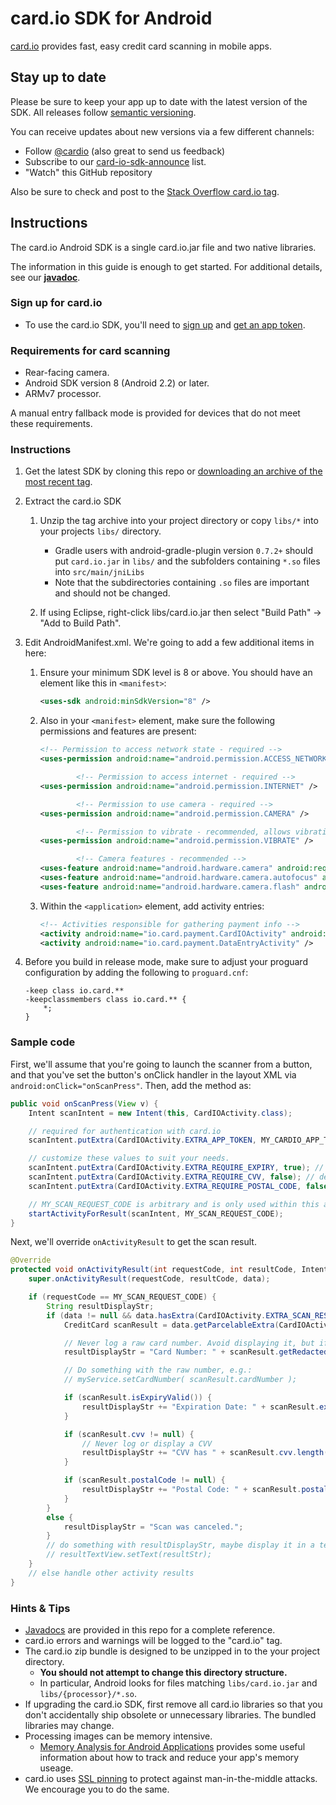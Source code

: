 card.io SDK for Android
========================

[card.io](https://www.card.io/) provides fast, easy credit card scanning in mobile apps.

Stay up to date
---------------

Please be sure to keep your app up to date with the latest version of the SDK.
All releases follow [semantic versioning](http://semver.org/).

You can receive updates about new versions via a few different channels:

* Follow [@cardio](https://twitter.com/cardio) (also great to send us feedback)
* Subscribe to our [card-io-sdk-announce](https://groups.google.com/forum/#!forum/card-io-sdk-announce) list.
* "Watch" this GitHub repository

Also be sure to check and post to the [Stack Overflow card.io tag](http://stackoverflow.com/questions/tagged/card.io).

Instructions
------------

The card.io Android SDK is a single card.io.jar file and two native libraries.

The information in this guide is enough to get started. For additional details, see our **[javadoc](http://card-io.github.io/card.io-Android-SDK/)**.

### Sign up for card.io

*   To use the card.io SDK, you'll need to [sign up](https://www.card.io/accounts/register/developer) and [get an app token](https://www.card.io/apps/). 

### Requirements for card scanning

*   Rear-facing camera.
*   Android SDK version 8 (Android 2.2) or later.
*   ARMv7 processor.

A manual entry fallback mode is provided for devices that do not meet these requirements.

### Instructions

1. Get the latest SDK by cloning this repo or [downloading an archive of the most recent tag](https://github.com/card-io/card.io-Android-SDK/tags).

2. Extract the card.io SDK

    1. Unzip the tag archive into your project directory or copy `libs/*` into your projects `libs/` directory. 
       - Gradle users with android-gradle-plugin version `0.7.2+` should put `card.io.jar` in `libs/` and the subfolders containing `*.so` files into `src/main/jniLibs`
       - Note that the subdirectories containing `.so` files are important and should not be changed.

    2. If using Eclipse, right-click <libs>libs/card.io.jar</libs> then select "Build Path" &rarr; "Add to Build Path".

3. Edit AndroidManifest.xml. We're going to add a few additional items in here:

    1. Ensure your minimum SDK level is 8 or above. You should have an element like this in `<manifest>`:


        ```xml
        <uses-sdk android:minSdkVersion="8" />
        ```

    2. Also in your `<manifest>` element, make sure the following permissions and features are present:

        ```xml
        <!-- Permission to access network state - required -->
        <uses-permission android:name="android.permission.ACCESS_NETWORK_STATE" />

                <!-- Permission to access internet - required -->
        <uses-permission android:name="android.permission.INTERNET" />

                <!-- Permission to use camera - required -->
        <uses-permission android:name="android.permission.CAMERA" />

                <!-- Permission to vibrate - recommended, allows vibration feedback on scan -->
        <uses-permission android:name="android.permission.VIBRATE" />

                <!-- Camera features - recommended -->
        <uses-feature android:name="android.hardware.camera" android:required="false" />
        <uses-feature android:name="android.hardware.camera.autofocus" android:required="false" />
        <uses-feature android:name="android.hardware.camera.flash" android:required="false" />
        ```

    3. Within the `<application>` element, add activity entries:

        ```xml
        <!-- Activities responsible for gathering payment info -->
        <activity android:name="io.card.payment.CardIOActivity" android:configChanges="keyboardHidden|orientation" />
        <activity android:name="io.card.payment.DataEntryActivity" />
        ```

4. Before you build in release mode, make sure to adjust your proguard configuration by adding the following to `proguard.cnf`:

    ```
    -keep class io.card.**
    -keepclassmembers class io.card.** {
        *;
    }
    ```

### Sample code

First, we'll assume that you're going to launch the scanner from a button, and that you've set the button's onClick handler in the layout XML via `android:onClick="onScanPress"`. Then, add the method as:

```java
public void onScanPress(View v) {
    Intent scanIntent = new Intent(this, CardIOActivity.class);

    // required for authentication with card.io
    scanIntent.putExtra(CardIOActivity.EXTRA_APP_TOKEN, MY_CARDIO_APP_TOKEN);

    // customize these values to suit your needs.
    scanIntent.putExtra(CardIOActivity.EXTRA_REQUIRE_EXPIRY, true); // default: true
    scanIntent.putExtra(CardIOActivity.EXTRA_REQUIRE_CVV, false); // default: false
    scanIntent.putExtra(CardIOActivity.EXTRA_REQUIRE_POSTAL_CODE, false); // default: false

    // MY_SCAN_REQUEST_CODE is arbitrary and is only used within this activity.
    startActivityForResult(scanIntent, MY_SCAN_REQUEST_CODE);
}
```

Next, we'll override `onActivityResult` to get the scan result.

```java
@Override
protected void onActivityResult(int requestCode, int resultCode, Intent data) {
    super.onActivityResult(requestCode, resultCode, data);

    if (requestCode == MY_SCAN_REQUEST_CODE) {
        String resultDisplayStr;
        if (data != null && data.hasExtra(CardIOActivity.EXTRA_SCAN_RESULT)) {
            CreditCard scanResult = data.getParcelableExtra(CardIOActivity.EXTRA_SCAN_RESULT);

            // Never log a raw card number. Avoid displaying it, but if necessary use getFormattedCardNumber()
            resultDisplayStr = "Card Number: " + scanResult.getRedactedCardNumber() + "\n";

            // Do something with the raw number, e.g.:
            // myService.setCardNumber( scanResult.cardNumber );

            if (scanResult.isExpiryValid()) {
                resultDisplayStr += "Expiration Date: " + scanResult.expiryMonth + "/" + scanResult.expiryYear + "\n";
            }

            if (scanResult.cvv != null) {
                // Never log or display a CVV
                resultDisplayStr += "CVV has " + scanResult.cvv.length() + " digits.\n";
            }

            if (scanResult.postalCode != null) {
                resultDisplayStr += "Postal Code: " + scanResult.postalCode + "\n";
            }
        }
        else {
            resultDisplayStr = "Scan was canceled.";
        }
        // do something with resultDisplayStr, maybe display it in a textView
        // resultTextView.setText(resultStr);
    }
    // else handle other activity results
}
```

### Hints &amp; Tips

* [Javadocs](http://card-io.github.io/card.io-Android-SDK/) are provided in this repo for a complete reference.
* card.io errors and warnings will be logged to the "card.io" tag.
* The card.io zip bundle is designed to be unzipped in to the your project directory.
    * **You should not attempt to change this directory structure.**
    * In particular, Android looks for files matching `libs/card.io.jar` and `libs/{processor}/*.so`.
* If upgrading the card.io SDK, first remove all card.io libraries so that you don't accidentally ship obsolete or unnecessary libraries. The bundled libraries may change.
* Processing images can be memory intensive.
    * [Memory Analysis for Android Applications](http://android-developers.blogspot.com/2011/03/memory-analysis-for-android.html) provides some useful information about how to track and reduce your app's memory useage.
* card.io uses [SSL pinning](http://blog.thoughtcrime.org/authenticity-is-broken-in-ssl-but-your-app-ha) to protect against man-in-the-middle attacks. We encourage you to do the same.
